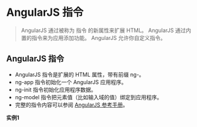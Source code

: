 # AngularJS 指令

> AngularJS 通过被称为 指令 的新属性来扩展 HTML。
> AngularJS 通过内置的指令来为应用添加功能。
> AngularJS 允许你自定义指令。

## AngularJS 指令

- AngularJS 指令是扩展的 HTML 属性，带有前缀 ng-。
- ng-app 指令初始化一个 AngularJS 应用程序。
- ng-init 指令初始化应用程序数据。
- ng-model 指令把元素值（比如输入域的值）绑定到应用程序。
- 完整的指令内容可以参阅 [AngularJS 参考手册](http://www.runoob.com/angularjs/angularjs-reference.html)。

**实例1**
